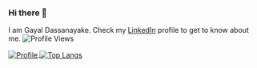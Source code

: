 ### Hi there 👋

I am Gayal Dassanayake. Check my [LinkedIn](https://www.linkedin.com/in/gayal-dassanayake) profile to get to know about me.
![Profile Views](https://komarev.com/ghpvc/?username=gayaldassanayake&color=brightgreen)

<a href="https://github.com/gayaldassanayake">
  <img alt="Profile" align="center" src="https://github-readme-stats.vercel.app/api?username=gayaldassanayake&count_private=true&show_icons=true&custom_title=My%20Github%20Statistics&include_all_commits=true" />
</a>
<a href="https://github.com/gayaldassanayake">
  <img alt="Top Langs" align="center" src="https://github-readme-stats.vercel.app/api/top-langs/?username=gayaldassanayake&include_all_commits=true&langs_count=9&layout=compact&hide=CSS,PHP" />
</a>
<!--
**gayaldassanayake/gayaldassanayake** is a ✨ _special_ ✨ repository because its `README.md` (this file) appears on your GitHub profile.

Here are some ideas to get you started:

- 🔭 I’m currently working on ...
- 🌱 I’m currently learning ...
- 👯 I’m looking to collaborate on ...
- 🤔 I’m looking for help with ...
- 💬 Ask me about ...
- 📫 How to reach me: ...
- 😄 Pronouns: ...
- ⚡ Fun fact: ...
-->
